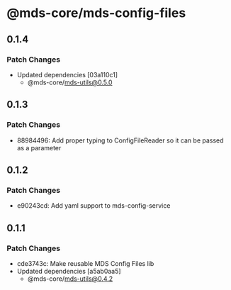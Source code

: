 # @mds-core/mds-config-files

## 0.1.4

### Patch Changes

- Updated dependencies [03a110c1]
  - @mds-core/mds-utils@0.5.0

## 0.1.3

### Patch Changes

- 88984496: Add proper typing to ConfigFileReader so it can be passed as a parameter

## 0.1.2

### Patch Changes

- e90243cd: Add yaml support to mds-config-service

## 0.1.1

### Patch Changes

- cde3743c: Make reusable MDS Config Files lib
- Updated dependencies [a5ab0aa5]
  - @mds-core/mds-utils@0.4.2
